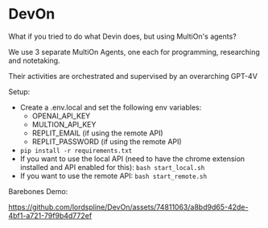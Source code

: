 # DevOn

What if you tried to do what Devin does, but using MultiOn's agents?

We use 3 separate MultiOn Agents, one each for programming, researching and notetaking.

Their activities are orchestrated and supervised by an overarching GPT-4V

Setup:

- Create a .env.local and set the following env variables:
  - OPENAI_API_KEY
  - MULTION_API_KEY
  - REPLIT_EMAIL (if using the remote API)
  - REPLIT_PASSWORD (if using the remote API)
- ```pip install -r requirements.txt```
- If you want to use the local API (need to have the chrome extension installed and API enabled for this): ```bash start_local.sh```
- If you want to use the remote API: ```bash start_remote.sh```

Barebones Demo:

https://github.com/lordspline/DevOn/assets/74811063/a8bd9d65-42de-4bf1-a721-79f9b4d772ef
